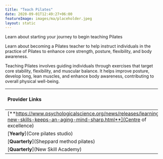 ```yaml
---
title: "Teach Pilates"
date: 2020-09-01T12:49:27+06:00
featureImage: images/ma/placeholder.jpeg
layout: static
---
```


Learn about starting your journey to begin teaching Pilates

Learn about becoming a Pilates teacher to help instruct individuals in the practice of Pilates to enhance core strength, posture, flexibility, and body awareness.

Teaching Pilates involves guiding individuals through exercises that target core stability, flexibility, and muscular balance. It helps improve posture, develop long, lean muscles, and enhance body awareness, contributing to overall physical well-being.

| Provider Links      | Free or Paid  |  
| :-----------          | :--------------:      |  
| [**https://www.psychologicalscience.org/news/releases/learning-new-skills-keeps-an-aging-mind-sharp.html**](Centre of excellence) | Online | 
| [**Yearly**](Core pilates studio) | Online | 
| [**Quarterly**](Sheppard method pilates) | Online | 
| [**Quarterly**](New Skill Academy) |  | 
  

<br/><br/>







